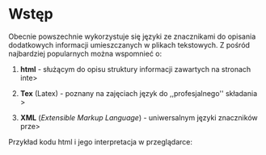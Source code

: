 # Wstęp

Obecnie powszechnie wykorzystuje się języki ze znacznikami do opisania
dodatkowych informacji umieszczanych w plikach tekstowych. Z pośród
najbardziej popularnych można wspomnieć o:

1. **html** - służącym do opisu struktury informacji zawartych na stronach inte>

2. **Tex** (Latex) - poznany na zajęciach język do ,,profesjalnego'' składania >

3. **XML** (*Extensible Markup Language*) - uniwersalnym języki znaczników prze>


Przykład kodu html i jego interpretacja w przeglądarce:
